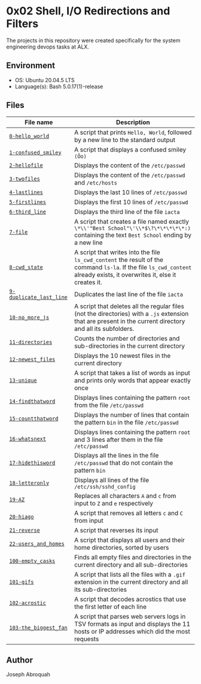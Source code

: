 # 0x02 Shell, I/O Redirections and Filters

The projects in this repository were created specifically for the system engineering devops tasks at ALX.


## Environment

- OS: Ubuntu 20.04.5 LTS
- Language(s): Bash 5.0.17(1)-release

## Files

| File name | Description |
| --------- | ----------- |
| [`0-hello_world`](https://github.com/jabroquah/alx-system_engineering-devops/blob/main/0x02-shell_redirections/0-hello_world) | A script that prints `Hello, World`, followed by a new line to the standard output |
| [`1-confused_smiley`](https://github.com/jabroquah/alx-system_engineering-devops/blob/main/0x02-shell_redirections/1-confused_smiley) | A script that displays a confused smiley `(Ôo)` |
| [`2-hellofile`](https://github.com/jabroquah/alx-system_engineering-devops/blob/main/0x02-shell_redirections/2-hellofile) | Displays the content of the `/etc/passwd` |
| [`3-twofiles`](https://github.com/jabroquah/alx-system_engineering-devops/blob/main/0x02-shell_redirections/3-twofiles) | Displays the content of the `/etc/passwd` and `/etc/hosts` |
| [`4-lastlines`](https://github.com/jabroquah/alx-system_engineering-devops/blob/main/0x02-shell_redirections/4-lastlines) | Displays the last 10 lines of `/etc/passwd` |
| [`5-firstlines`](https://github.com/jabroquah/alx-system_engineering-devops/blob/main/0x02-shell_redirections/5-firstlines) | Displays the first 10 lines of `/etc/passwd` |
| [`6-third_line`](https://github.com/jabroquah/alx-system_engineering-devops/blob/main/0x02-shell_redirections/6-third_line) | Displays the third line of the file `iacta` |
| [`7-file`](https://github.com/jabroquah/alx-system_engineering-devops/blob/main/0x02-shell_redirections/7-file) | A script that creates a file named exactly `\*\\'"Best School"\'\\*$\?\*\*\*\*\*:)` containing the text `Best School` ending by a new line |
| [`8-cwd_state`](https://github.com/jabroquah/alx-system_engineering-devops/blob/main/0x02-shell_redirections/8-cwd_state) | A script that writes into the file `ls_cwd_content` the result of the command `ls-la`. If the file `ls_cwd_content` already exists, it overwrites it, else it creates it. |
| [`9-duplicate_last_line`](https://github.com/jabroquah/alx-system_engineering-devops/blob/main/0x02-shell_redirections/9-duplicate_last_line) | Duplicates the last line of the file `iacta` |
| [`10-no_more_js`](https://github.com/jabroquah/alx-system_engineering-devops/blob/main/0x02-shell_redirections/10-no_more_js) | A script that deletes all the regular files (not the directories) with a `.js` extension that are present in the current directory and all its subfolders. |
| [`11-directories`](https://github.com/jabroquah/alx-system_engineering-devops/blob/main/0x02-shell_redirections/11-directories) | Counts the number of directories and sub-directories in the current directory |
| [`12-newest_files`](https://github.com/jabroquah/alx-system_engineering-devops/blob/main/0x02-shell_redirections/12-newest_files) | Displays the 10 newest files in the current directory |
| [`13-unique`](https://github.com/jabroquah/alx-system_engineering-devops/blob/main/0x02-shell_redirections/13-unique) | A script that takes a list of words as input and prints only words that appear exactly once |
| [`14-findthatword`](https://github.com/jabroquah/alx-system_engineering-devops/blob/main/0x02-shell_redirections/14-findthatword) | Displays lines containing the pattern `root` from the file `/etc/passwd` |
| [`15-countthatword`](https://github.com/jabroquah/alx-system_engineering-devops/blob/main/0x02-shell_redirections/15-countthatword) | Displays the number of lines that contain the pattern `bin` in the file `/etc/passwd` |
| [`16-whatsnext`](https://github.com/jabroquah/alx-system_engineering-devops/blob/main/0x02-shell_redirections/16-whatsnext) | Displays lines containing the pattern `root` and 3 lines after them in the file `/etc/passwd` |
| [`17-hidethisword`](https://github.com/jabroquah/alx-system_engineering-devops/blob/main/0x02-shell_redirections/17-hidethisword) | Displays all the lines in the file `/etc/passwd` that do not contain the pattern `bin` |
| [`18-letteronly`](https://github.com/jabroquah/alx-system_engineering-devops/blob/main/0x02-shell_redirections/18-letteronly) | Displays all lines of the file `/etc/ssh/sshd_config` |
| [`19-AZ`](https://github.com/jabroquah/alx-system_engineering-devops/blob/main/0x02-shell_redirections/19-AZ) | Replaces all characters `A` and `c` from input to `Z` and `e` respectively |
| [`20-hiago`](https://github.com/jabroquah/alx-system_engineering-devops/blob/main/0x02-shell_redirections/20-hiago) | A script that removes all letters `c` and `C` from input |
| [`21-reverse`](https://github.com/jabroquah/alx-system_engineering-devops/blob/main/0x02-shell_redirections/21-reverse) | A script that reverses its input |
| [`22-users_and_homes`](https://github.com/jabroquah/alx-system_engineering-devops/blob/main/0x02-shell_redirections/22-users_and_homes) | A script that displays all users and their home directories, sorted by users |
| [`100-empty_casks`](https://github.com/jabroquah/alx-system_engineering-devops/blob/main/0x02-shell_redirections/100-empty_casks) | Finds all empty files and directories in the current directory and all sub-directories |
| [`101-gifs`](https://github.com/jabroquah/alx-system_engineering-devops/blob/main/0x02-shell_redirections/101-gifs) | A script that lists all the files with a `.gif` extension in the current directory and all its sub-directories |
| [`102-acrostic`](https://github.com/jabroquah/alx-system_engineering-devops/blob/main/0x02-shell_redirections/102-acrostic) | A script that decodes acrostics that use the first letter of each line |
| [`103-the_biggest_fan`](https://github.com/jabroquah/alx-system_engineering-devops/blob/main/0x02-shell_redirections/103-the_biggest_fan) | A script that parses web servers logs in TSV formats as input and displays the 11 hosts or IP addresses which did the most requests |

## Author

Joseph Abroquah

